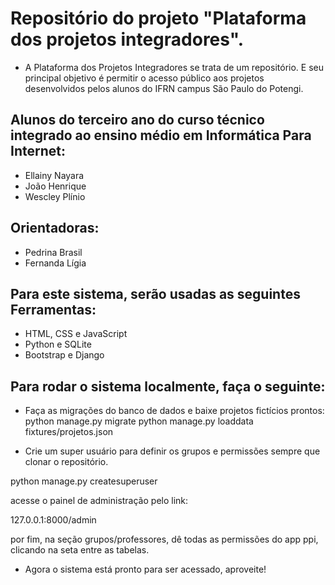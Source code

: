 # Repositório do projeto "Plataforma dos projetos integradores".
- A Plataforma dos Projetos Integradores se trata de um repositório. E seu principal objetivo é permitir o acesso público aos projetos desenvolvidos pelos alunos do IFRN campus São Paulo do Potengi.

## Alunos do terceiro ano do curso técnico integrado ao ensino médio em Informática Para Internet:
- Ellainy Nayara
- João Henrique
- Wescley Plínio

## Orientadoras:
- Pedrina Brasil
- Fernanda Lígia

## Para este sistema, serão usadas as seguintes Ferramentas:
- HTML, CSS e JavaScript
- Python e SQLite
- Bootstrap e Django

## Para rodar o sistema localmente, faça o seguinte:
- Faça as migrações do banco de dados e baixe projetos fictícios prontos:
python manage.py migrate
python manage.py loaddata fixtures/projetos.json

- Crie um super usuário para definir os grupos e permissões sempre que clonar o repositório. 

python manage.py createsuperuser

acesse o painel de administração pelo link:

127.0.0.1:8000/admin

por fim, na seção grupos/professores, dê todas as permissões do app ppi, clicando na seta entre as tabelas.

- Agora o sistema está pronto para ser acessado, aproveite!